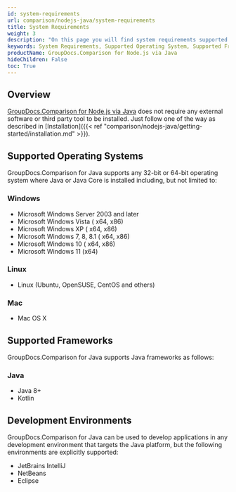 ```yaml
---
id: system-requirements
url: comparison/nodejs-java/system-requirements
title: System Requirements
weight: 3
description: "On this page you will find system requirements supported platforms, development environments. GroupDocs.Comparison for Node.js via Java does not require any external software or third party tool to be installed."
keywords: System Requirements, Supported Operating System, Supported Frameworks
productName: GroupDocs.Comparison for Node.js via Java
hideChildren: False
toc: True
---
```


## Overview

[GroupDocs.Comparison for Node.js via Java](https://products.groupdocs.com/comparison/nodejs-java) does not require any external software or third party tool to be installed. Just follow one of the way as described in [Installation]({{< ref "comparison/nodejs-java/getting-started/installation.md" >}}).

## Supported Operating Systems

GroupDocs.Comparison for Java supports any 32-bit or 64-bit operating system where Java or Java Core is installed including, but not limited to:

### Windows

- Microsoft Windows Server 2003 and later
- Microsoft Windows Vista ( x64, x86)
- Microsoft Windows XP ( x64, x86)
- Microsoft Windows 7, 8, 8.1 ( x64, x86)
- Microsoft Windows 10 ( x64, x86)
- Microsoft Windows 11 (x64)

### Linux

- Linux (Ubuntu, OpenSUSE, CentOS and others)

### Mac

- Mac OS X

## Supported Frameworks

GroupDocs.Comparison for Java supports Java frameworks as follows:

### Java
- Java 8+
- Kotlin

## Development Environments

GroupDocs.Comparison for Java can be used to develop applications in any development environment that targets the Java platform, but the following environments are explicitly supported:

- JetBrains IntelliJ
- NetBeans
- Eclipse
